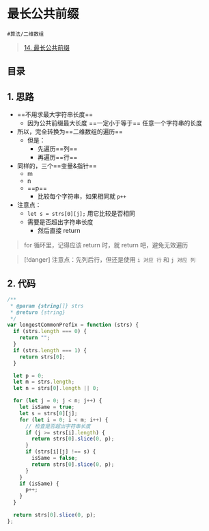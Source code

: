 
# 最长公共前缀


`#算法/二维数组` 


> [14. 最长公共前缀](https://leetcode.cn/problems/longest-common-prefix/)


## 目录
<!-- toc -->
 ## 1. 思路 

- ==不用求最大字符串长度==
	- 因为公共前缀最大长度 ==一定小于等于== 任意一个字符串的长度
- 所以，完全转换为==二维数组的遍历==
	- 但是：
		- 先遍历==列==
		- 再遍历==行==
- 同样的，三个==变量&指针==
	- m
	- n
	- ==p==
		- 比较每个字符串，如果相同就 `p++`
- 注意点：
	- `let s = strs[0][j];` 用它比较是否相同
	- 需要是否超出字符串长度
		- 然后直接 return 

>  for 循环里，记得应该 return 时，就 return 吧，避免无效遍历


> [!danger]
> 注意点：先列后行，但还是使用 `i 对应 行` 和 `j 对应 列`

## 2. 代码

```javascript
/**
 * @param {string[]} strs
 * @return {string}
 */
var longestCommonPrefix = function (strs) {
  if (strs.length === 0) {
    return "";
  }
  if (strs.length === 1) {
    return strs[0];
  }

  let p = 0;
  let m = strs.length;
  let n = strs[0].length || 0;

  for (let j = 0; j < n; j++) {
    let isSame = true;
    let s = strs[0][j];
    for (let i = 0; i < m; i++) {
      // 检查是否超出字符串长度
      if (j >= strs[i].length) {
        return strs[0].slice(0, p);
      }
      if (strs[i][j] !== s) {
        isSame = false;
        return strs[0].slice(0, p);
      }
    }
    if (isSame) {
      p++;
    }
  }

  return strs[0].slice(0, p);
};

```